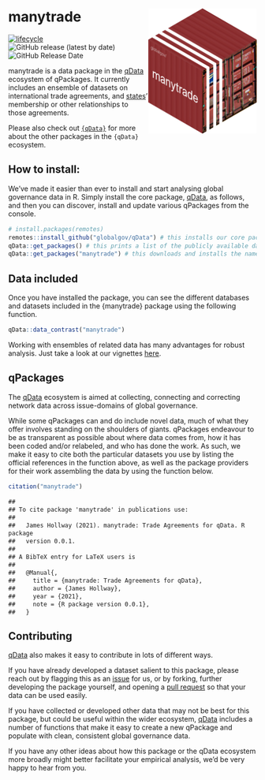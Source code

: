 
# manytrade <img src="https://raw.githubusercontent.com/globalgov/manytrade/develop/inst/manytradeContainer.png" align="right" width="220"/>

<!-- badges: start -->

[![lifecycle](https://img.shields.io/badge/lifecycle-experimental-orange.svg)](https://www.tidyverse.org/lifecycle/#experimental)
![GitHub release (latest by
date)](https://img.shields.io/github/v/release/globalgov/manytrade)
![GitHub Release
Date](https://img.shields.io/github/release-date/globalgov/manytrade)
<!-- badges: end -->

manytrade is a data package in the
[qData](https://github.com/globalgov/qData) ecosystem of qPackages. It
currently includes an ensemble of datasets on international trade
agreements, and [states](https://github.com/globalgov/qStates)’
membership or other relationships to those agreements.

Please also check out [`{qData}`](https://github.com/globalgov) for more
about the other packages in the `{qData}` ecosystem.

## How to install:

We’ve made it easier than ever to install and start analysing global
governance data in R. Simply install the core package,
[qData](https://github.com/globalgov/qData), as follows, and then you
can discover, install and update various qPackages from the console.

``` r
# install.packages(remotes)
remotes::install_github("globalgov/qData") # this installs our core package, the only one you need to do independently
qData::get_packages() # this prints a list of the publicly available data packages currently available
qData::get_packages("manytrade") # this downloads and installs the named package
```

## Data included

Once you have installed the package, you can see the different databases
and datasets included in the {manytrade} package using the following
function.

``` r
qData::data_contrast("manytrade")
```

Working with ensembles of related data has many advantages for robust
analysis. Just take a look at our vignettes
[here](https://globalgov.github.io/qData/articles/user.html).

## qPackages

The [qData](https://github.com/globalgov/qData) ecosystem is aimed at
collecting, connecting and correcting network data across issue-domains
of global governance.

While some qPackages can and do include novel data, much of what they
offer involves standing on the shoulders of giants. qPackages endeavour
to be as transparent as possible about where data comes from, how it has
been coded and/or relabeled, and who has done the work. As such, we make
it easy to cite both the particular datasets you use by listing the
official references in the function above, as well as the package
providers for their work assembling the data by using the function
below.

``` r
citation("manytrade")
```

    ## 
    ## To cite package 'manytrade' in publications use:
    ## 
    ##   James Hollway (2021). manytrade: Trade Agreements for qData. R package
    ##   version 0.0.1.
    ## 
    ## A BibTeX entry for LaTeX users is
    ## 
    ##   @Manual{,
    ##     title = {manytrade: Trade Agreements for qData},
    ##     author = {James Hollway},
    ##     year = {2021},
    ##     note = {R package version 0.0.1},
    ##   }

## Contributing

[qData](https://github.com/globalgov/qData) also makes it easy to
contribute in lots of different ways.

If you have already developed a dataset salient to this package, please
reach out by flagging this as an
[issue](https://github.com/globalgov/manytrade/issues) for us, or by
forking, further developing the package yourself, and opening a [pull
request](https://github.com/globalgov/manytrade/pulls) so that your data
can be used easily.

If you have collected or developed other data that may not be best for
this package, but could be useful within the wider ecosystem,
[qData](https://github.com/globalgov/qData) includes a number of
functions that make it easy to create a new qPackage and populate with
clean, consistent global governance data.

If you have any other ideas about how this package or the qData
ecosystem more broadly might better facilitate your empirical analysis,
we’d be very happy to hear from you.
